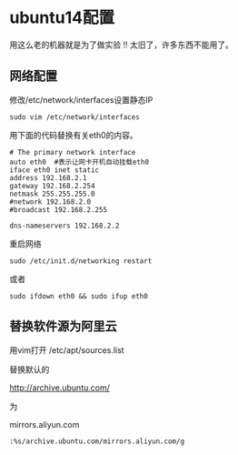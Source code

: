 # ubuntu14配置
用这么老的机器就是为了做实验
!! 太旧了，许多东西不能用了。
## 网络配置
修改/etc/network/interfaces设置静态IP
```
sudo vim /etc/network/interfaces
```

用下面的代码替换有关eth0的内容。
```
# The primary network interface
auto eth0  #表示让网卡开机自动挂载eth0
iface eth0 inet static
address 192.168.2.1
gateway 192.168.2.254
netmask 255.255.255.0
#network 192.168.2.0
#broadcast 192.168.2.255

dns-nameservers 192.168.2.2
```
重启网络
```
sudo /etc/init.d/networking restart
```

或者
```
sudo ifdown eth0 && sudo ifup eth0
```
## 替换软件源为阿里云
用vim打开
/etc/apt/sources.list

替换默认的

http://archive.ubuntu.com/

为

mirrors.aliyun.com

```
:%s/archive.ubuntu.com/mirrors.aliyun.com/g
```